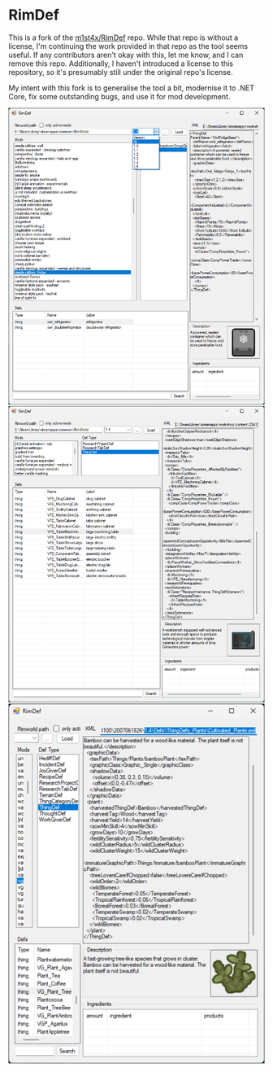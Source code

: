 # RimDef

This is a fork of the [m1st4x/RimDef](https://github.com/m1st4x/RimDef) repo. While that repo is without a license, I'm continuing the work provided in that repo as the tool seems useful. If any contributors aren't okay with this, let me know, and I can remove this repo. Additionally, I haven't introduced a license to this repository, so it's presumably still under the original repo's license. 

My intent with this fork is to generalise the tool a bit, modernise it to .NET Core, fix some outstanding bugs, and use it for mod development.

![Preview 1](Preview/rimdef_preview1.png)
![Preview 2](Preview/rimdef_preview2.png)
![Preview 3](Preview/rimdef_preview3.png)
